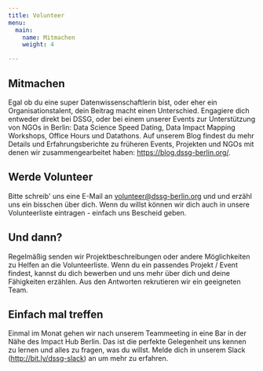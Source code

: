 ```yaml
---
title: Volunteer
menu:
  main:
    name: Mitmachen
    weight: 4

---
```

## Mitmachen
Egal ob du eine super Datenwissenschaftlerin bist, oder eher ein Organisationstalent, dein Beitrag macht einen Unterschied.
Engagiere dich entweder direkt bei DSSG, oder bei einem unserer Events zur Unterstützung von NGOs in Berlin: Data Science Speed Dating, Data Impact Mapping Workshops, Office Hours und Datathons.
Auf unserem Blog findest du mehr Details und Erfahrungsberichte zu früheren Events, Projekten und NGOs mit denen wir zusammengearbeitet haben: https://blog.dssg-berlin.org/.

## Werde Volunteer
Bitte schreib' uns eine E-Mail an <a href="mailto:volunteer@dssg-berlin.org">volunteer@dssg-berlin.org</a> und und erzähl uns ein bisschen über dich. Wenn du willst können wir dich auch in unsere Volunteerliste eintragen - einfach uns Bescheid geben.


## Und dann?
Regelmäßig senden wir Projektbeschreibungen oder andere Möglichkeiten zu Helfen an die Volunteerliste. Wenn du ein passendes Projekt / Event findest, kannst du dich bewerben und uns mehr über dich und deine Fähigkeiten erzählen. Aus den Antworten rekrutieren wir ein geeigneten Team.

## Einfach mal treffen
Einmal im Monat gehen wir nach unserem Teammeeting in eine Bar in der Nähe des Impact Hub Berlin. Das ist die perfekte Gelegenheit uns kennen zu lernen und alles zu fragen, was du willst.
Melde dich in unserem Slack (http://bit.ly/dssg-slack) an um mehr zu erfahren.
